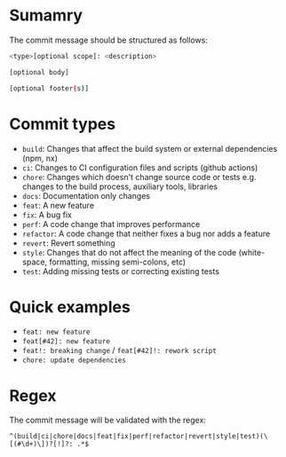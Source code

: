 # Sumamry

The commit message should be structured as follows:

```sh
<type>[optional scope]: <description>

[optional body]

[optional footer(s)]
```

# Commit types

- `build`: Changes that affect the build system or external dependencies (npm, nx)
- `ci`: Changes to CI configuration files and scripts (github actions)
- `chore`: Changes which doesn't change source code or tests e.g. changes to the build process, auxiliary tools, libraries
- `docs`: Documentation only changes
- `feat`: A new feature
- `fix`: A bug fix
- `perf`: A code change that improves performance
- `refactor`: A code change that neither fixes a bug nor adds a feature
- `revert`: Revert something
- `style`: Changes that do not affect the meaning of the code (white-space, formatting, missing semi-colons, etc)
- `test`: Adding missing tests or correcting existing tests

# Quick examples

- `feat: new feature`
- `feat[#42]: new feature`
- `feat!: breaking change` / `feat[#42]!: rework script`
- `chore: update dependencies`

# Regex

The commit message will be validated with the regex:

`^(build|ci|chore|docs|feat|fix|perf|refactor|revert|style|test)(\[(#\d+)\])?[!]?: .*$`
